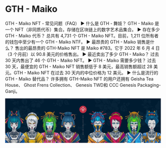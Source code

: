 # GTH - Maiko

GTH - Maiko NFT - 常见问题（FAQ）
▶ 什么是 GTH - 舞妓？
GTH - Maiko 是一个 NFT（非同质代币）集合。存储在区块链上的数字艺术品集合。
▶ 存在多少 GTH - Maiko 代币？
总共有 4,731 个 GTH - Maiko NFT。目前，1,211 位所有者的钱包中至少有一个 GTH - Maiko NTF。
▶ 最昂贵的 GTH - Maiko 销售是什么？
售出的最昂贵的 GTH-Maiko NFT 是 Maiko #783。它于 2022 年 6 月 4 日（3 个月前）以 90.8 美元的价格售出。
▶ 最近卖出了多少 GTH - Maiko？
过去 30 天内售出了 46 个 GTH - Maiko NFT。
▶ GTH - Maiko 需要多少钱？
过去 30 天，最便宜的 GTH - Maiko NFT 销售额低于 8 美元，最高销售额超过 28 美元。GTH - Maiko NFT 在过去 30 天内的中位价格为 12 美元。
▶ 什么是流行的 GTH - Maiko 替代品？
许多拥有 GTH-Maiko NFT 的用户还拥有 Geisha Tea House、 Ghost Frens Collection、 Genesis TWD和 CCC Genesis Packaging-Ganji。

![nft](unnamed.jpg)
